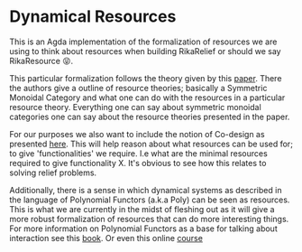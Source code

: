 # Dynamical Resources

This is an Agda implementation of the formalization of resources we are using to think about resources when building RikaRelief or should we say RikaResource :stuck_out_tongue_closed_eyes:.

This particular formalization follows the theory given by this [paper](https://arxiv.org/abs/1409.5531). There the authors give a outline of resource
theories; basically a Symmetric Monoidal Category and what one can do with the resources in a particular resource theory. Everything one can say about
symmetric monoidal categories one can say about the resource theories presented in the paper.

For our purposes we also want to include the notion of Co-design as presented [here](https://arxiv.org/abs/1512.08055). This will help reason about what
resources can be used for; to give 'functionalities' we require. I.e what are the minimal resources required to give functionality X. It's obvious to see
how this relates to solving relief problems.

Additionally, there is a sense in which dynamical systems as described in the language of Polynomial Functors (a.k.a Poly) can be seen as resources. This
is what we are currently in the midst of fleshing out as it will give a more robust formalization of resources that can do more interesting things.
For more information on Polynomial Functors as a base for talking about interaction see this [book](https://topos.site/poly-book.pdf). Or even this
online [course](https://www.youtube.com/playlist?list=PLhgq-BqyZ7i6IjU82EDzCqgERKjjIPlmh)

